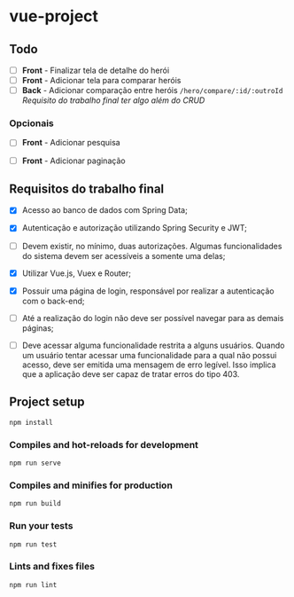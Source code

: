 # vue-project

## Todo

 - [ ] **Front** - Finalizar tela de detalhe do herói
 - [ ] **Front** - Adicionar tela para comparar heróis
 - [ ] **Back** - Adicionar comparação entre heróis `/hero/compare/:id/:outroId` *Requisito do trabalho final ter algo além do CRUD*

### Opcionais

 - [ ] **Front** - Adicionar pesquisa
 - [ ] **Front** - Adicionar paginação


## Requisitos do trabalho final

 - [x] Acesso ao banco de dados com Spring Data;
 - [x] Autenticação e autorização utilizando Spring Security e JWT;
 - [ ] Devem existir, no mínimo, duas autorizações. Algumas funcionalidades do sistema devem ser acessíveis a somente uma delas;
 - [x] Utilizar Vue.js, Vuex e Router;
 - [x] Possuir uma página de login, responsável por realizar a autenticação com o back-end;
 - [ ] Até a realização do login não deve ser possível navegar para as demais páginas;
 - [ ] Deve acessar alguma funcionalidade restrita a alguns usuários. Quando um usuário tentar acessar uma funcionalidade para a qual não possui acesso, deve ser emitida uma mensagem de erro legível. Isso implica que a aplicação deve ser capaz de tratar erros do tipo 403.


## Project setup
```
npm install
```

### Compiles and hot-reloads for development
```
npm run serve
```

### Compiles and minifies for production
```
npm run build
```

### Run your tests
```
npm run test
```

### Lints and fixes files
```
npm run lint
```
